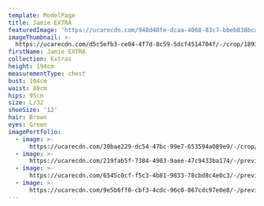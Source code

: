 ```yaml
---
template: ModelPage
title: Jamie EXTRA
featuredImage: 'https://ucarecdn.com/948d40fe-dcaa-4068-83c7-bbeb838bcab5/'
imageThumbnail: >-
  https://ucarecdn.com/d5c5efb3-ce04-4f7d-8c59-5dcf4514704f/-/crop/1893x1282/60,169/-/preview/-/rotate/90/
firstName: Jamie EXTRA
collection: Extras
height: 194cm
measurementType: chest
bust: 104cm
waist: 80cm
hips: 95cm
size: L/32
shoeSize: '12'
hair: Brown
eyes: Green
imagePortfolio:
  - image: >-
      https://ucarecdn.com/30bae229-dc54-47bc-99e7-653594a089e9/-/crop/1900x1387/0,161/-/preview/-/rotate/90/
  - image: >-
      https://ucarecdn.com/219fab5f-7384-4983-9aee-47c9433ba174/-/preview/-/rotate/90/
  - image: >-
      https://ucarecdn.com/6545c0cf-f5c3-4b81-9833-78cbd8c4e0c3/-/preview/-/rotate/90/
  - image: >-
      https://ucarecdn.com/9e5b6ff0-cbf3-4cdc-96c0-067cdc97e0e8/-/preview/-/rotate/90/
---
```


